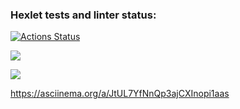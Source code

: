 ### Hexlet tests and linter status:
[![Actions Status](https://github.com/netandman/python-project-lvl1/workflows/hexlet-check/badge.svg)](https://github.com/netandman/python-project-lvl1/actions)

<a href="https://codeclimate.com/github/codeclimate/codeclimate/maintainability"><img src="https://api.codeclimate.com/v1/badges/a99a88d28ad37a79dbf6/maintainability" /></a>

<a href="https://codeclimate.com/github/codeclimate/codeclimate/test_coverage"><img src="https://api.codeclimate.com/v1/badges/a99a88d28ad37a79dbf6/test_coverage" /></a>

https://asciinema.org/a/JtUL7YfNnQp3ajCXInopi1aas
